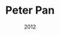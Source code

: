 ---
layout: productions
title: Peter Pan
date: 2012
featured_image:
image_credit:
image_alt:
image_caption:
Theatre: FSCJ Summer Musical Theatre Experience
cast:
crew:
- Director: Michael Lipp
external_links:
--- 